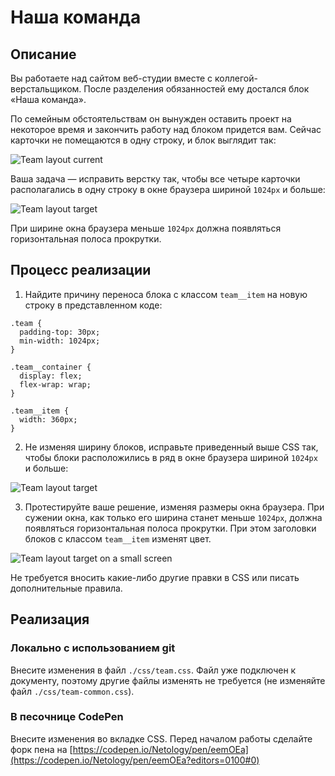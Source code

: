 # Наша команда

## Описание

Вы работаете над сайтом веб-студии вместе с коллегой-верстальщиком. После разделения обязанностей ему достался блок «Наша команда». 

По семейным обстоятельствам он вынужден оставить проект на некоторое время и закончить работу над блоком придется вам. 
Сейчас карточки не помещаются в одну строку, и блок выглядит так:
 
![Team layout current](../../sources/media-queries-team-current.jpg)

Ваша задача &mdash; исправить верстку так, чтобы все четыре карточки располагались в одну строку в окне браузера шириной `1024px` и больше:

![Team layout target](../../sources/media-queries-team-target.jpg)

При ширине окна браузера меньше `1024px` должна появляться горизонтальная полоса прокрутки.

## Процесс реализации

1. Найдите причину переноса блока с классом `team__item` на новую строку в представленном коде:
 
```
.team {
  padding-top: 30px;
  min-width: 1024px;  
}

.team__container {
  display: flex;
  flex-wrap: wrap;
}

.team__item {
  width: 360px;
}
```

2. Не изменяя ширину блоков, исправьте приведенный выше CSS так, чтобы блоки расположились в ряд в окне браузера шириной `1024px` и больше:

![Team layout target](../../sources/media-queries-team-target.jpg)

3. Протестируйте ваше решение, изменяя размеры окна браузера. При сужении окна, как только его ширина станет меньше `1024px`, должна появляться горизонтальная полоса прокрутки. 
При этом заголовки блоков с классом `team__item` изменят цвет.

![Team layout target on a small screen](../../sources/media-queries-team-target-small.jpg)

Не требуется вносить какие-либо другие правки в CSS или писать дополнительные правила.

## Реализация

### Локально с использованием git

Внесите изменения в файл `./css/team.css`. Файл уже подключен к документу, поэтому другие файлы изменять не требуется (не изменяйте файл `./css/team-common.css`).

### В песочнице CodePen

Внесите изменения во вкладке CSS. Перед началом работы сделайте форк пена на [https://codepen.io/Netology/pen/eemOEa](https://codepen.io/Netology/pen/eemOEa?editors=0100#0)
